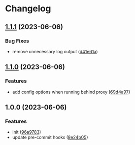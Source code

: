 # Changelog

## [1.1.1](https://github.com/url-shortify/url-shortify/compare/v1.1.0...v1.1.1) (2023-06-06)


### Bug Fixes

* remove unnecessary log output ([d41e61a](https://github.com/url-shortify/url-shortify/commit/d41e61ab6b811bf97f106581f8543aa14463f280))

## [1.1.0](https://github.com/url-shortify/url-shortify/compare/v1.0.0...v1.1.0) (2023-06-06)


### Features

* add config options when running behind proxy ([69d4a97](https://github.com/url-shortify/url-shortify/commit/69d4a9789052daa62f3fa8d09a31727b2539db7e))

## 1.0.0 (2023-06-06)


### Features

* init ([96a9783](https://github.com/url-shortify/url-shortify/commit/96a97833d5479665f7a9ffceed17302b01d25c6f))
* update pre-commit hooks ([8e24b05](https://github.com/url-shortify/url-shortify/commit/8e24b05669ee58d48a8f187c42259396a6247f00))
